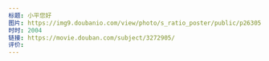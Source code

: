 ```yaml
---
标题: 小平您好
图片: https://img9.doubanio.com/view/photo/s_ratio_poster/public/p2630566196.webp
时时: 2004
链接: https://movie.douban.com/subject/3272905/
评价:
---
```


